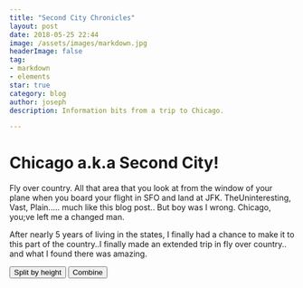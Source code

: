```yaml
---
title: "Second City Chronicles"
layout: post
date: 2018-05-25 22:44
image: /assets/images/markdown.jpg
headerImage: false
tag:
- markdown
- elements
star: true
category: blog
author: joseph
description: Information bits from a trip to Chicago. 

---
```


# Chicago a.k.a Second City!
Fly over country.  All that area that you look at from the window of your plane when you board your flight in SFO and land at JFK.  TheUninteresting, Vast, Plain..... much like this blog post..  But boy was I wrong.  Chicago, you;ve left me a changed man.

After nearly 5 years of living in the states, I finally had a chance to make it to this part of the country..I finally made an extended trip in fly over country.. and what I found there was amazing.

<link href="https://fonts.googleapis.com/css?family=Roboto+Condensed" rel="stylesheet">
<link rel="stylesheet" type="text/css" href="/assets/css/mystyle.css">
<button id='split'>Split by height</button>
<button id='combine'>Combine</button>
<div id="chart"></div>
<script src="//d3js.org/d3.v4.min.js"></script>
<script src="//d3js.org/d3-scale-chromatic.v0.3.min.js"></script>
<script src="/assets/js/bubbles.js"></script>

